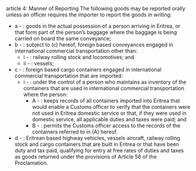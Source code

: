 article 4: Manner of Reporting
The following goods may be reported orally unless an officer requires the importer to report the goods in writing: 
<ul>
			<li>a - : goods in the actual possession of a person arriving in Eritrea, or that form part of the person’s baggage where the baggage is being carried on board the same conveyance; <ul>
			</ul></li>			<li>b - : subject to (c) hereof, foreign based conveyances engaged in international commercial transportation other than:<ul>
						<li>i - : railway rolling stock and locomotives; and <ul>
						</ul></li>						<li>ii - : vessels;<ul>
						</ul></li>			</ul></li>			<li>c - : foreign based cargo containers engaged in international commercial transportation that are imported: <ul>
						<li>i - : under the control of a person who maintains as inventory of the containers that are used in international commercial transportation where the person: <ul>
									<li>A - : keeps records of all containers imported into Eritrea that would enable a Customs officer to verify that the containers were not used in Eritrea domestic service or that, if they were used in domestic service, all applicable duties and taxes were paid; and <ul>
									</ul></li>									<li>B - : permits the Customs officer access to the records of the containers referred to in (A) hereof. <ul>
									</ul></li>						</ul></li>			</ul></li>			<li>d - : Eritrean based highway vehicles, vessels aircraft, railway rolling stock and cargo containers that are built in Eritrea or that have been duty and tax paid, qualifying for entry at free rates of duties and taxes as goods returned under the provisions of Article 56 of the Proclamation. <ul>
			</ul></li></ul>